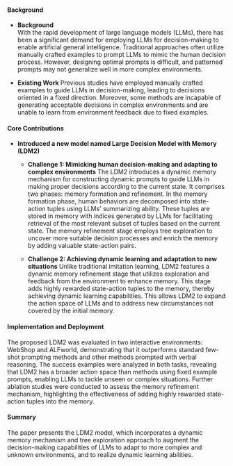 #### Background
- **Background**       
With the rapid development of large language models (LLMs), there has been a significant demand for employing LLMs for decision-making to enable artificial general intelligence. Traditional approaches often utilize manually crafted examples to prompt LLMs to mimic the human decision process. However, designing optimal prompts is difficult, and patterned prompts may not generalize well in more complex environments.

- **Existing Work**
Previous studies have employed manually crafted examples to guide LLMs in decision-making, leading to decisions oriented in a fixed direction. Moreover, some methods are incapable of generating acceptable decisions in complex environments and are unable to learn from environment feedback due to fixed examples.

#### Core Contributions
  - **Introduced a new model named Large Decision Model with Memory (LDM2)**
    - **Challenge 1: Mimicking human decision-making and adapting to complex environments**
      The LDM2 introduces a dynamic memory mechanism for constructing dynamic prompts to guide LLMs in making proper decisions according to the current state. It comprises two phases: memory formation and refinement. In the memory formation phase, human behaviors are decomposed into state-action tuples using LLMs' summarizing ability. These tuples are stored in memory with indices generated by LLMs for facilitating retrieval of the most relevant subset of tuples based on the current state. The memory refinement stage employs tree exploration to uncover more suitable decision processes and enrich the memory by adding valuable state-action pairs.

    - **Challenge 2: Achieving dynamic learning and adaptation to new situations**
     Unlike traditional imitation learning, LDM2 features a dynamic memory refinement stage that utilizes exploration and feedback from the environment to enhance memory. This stage adds highly rewarded state-action tuples to the memory, thereby achieving dynamic learning capabilities. This allows LDM2 to expand the action space of LLMs and to address new circumstances not covered by the initial memory.

#### Implementation and Deployment
The proposed LDM2 was evaluated in two interactive environments: WebShop and ALFworld, demonstrating that it outperforms standard few-shot prompting methods and other methods prompted with verbal reasoning. The success examples were analyzed in both tasks, revealing that LDM2 has a broader action space than methods using fixed example prompts, enabling LLMs to tackle unseen or complex situations. Further ablation studies were conducted to assess the memory refinement mechanism, highlighting the effectiveness of adding highly rewarded state-action tuples into the memory.

#### Summary
The paper presents the LDM2 model, which incorporates a dynamic memory mechanism and tree exploration approach to augment the decision-making capabilities of LLMs to adapt to more complex and unknown environments, and to realize dynamic learning abilities.